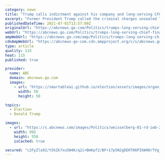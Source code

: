 ```yaml
---
category: news
title: "Trump calls indictment against his company and long-serving CFO 'shameful' and a 'disgrace'"
excerpt: "Former President Trump called the criminal charges unsealed Thursday against his company's CFO \"shameful\" -- but the CFO's former daughter-in-law called them \"justice.\""
publishedDateTime: 2021-07-01T13:57:00Z
originalUrl: "https://abcnews.go.com/Politics/trumps-long-serving-chief-financial-officer-allen-weisselberg/story?id=78601956"
webUrl: "https://abcnews.go.com/Politics/trumps-long-serving-chief-financial-officer-allen-weisselberg/story?id=78601956"
ampWebUrl: "https://abcnews.go.com/amp/Politics/trumps-long-serving-chief-financial-officer-allen-weisselberg/story?id=78601956"
cdnAmpWebUrl: "https://abcnews-go-com.cdn.ampproject.org/c/s/abcnews.go.com/amp/Politics/trumps-long-serving-chief-financial-officer-allen-weisselberg/story?id=78601956"
type: article
quality: 115
heat: 115
published: true

provider:
  name: ABC
  domain: abcnews.go.com
  images:
    - url: "https://smartableai.github.io/election/assets/images/organizations/abcnews.go.com-50x50.jpg"
      width: 50
      height: 50

topics:
  - Election
  - Donald Trump

images:
  - url: "https://s.abcnews.com/images/Politics/weisselberg-01-rd-iwb-210628_1625145907105_hpMain_16x9_992.jpg"
    width: 992
    height: 558
    isCached: true

secured: "c2FyZla92/t5kZk7xuSW4K/q2i+BmKpf2/BF+17p5N2gDEKT06PIkW98rTVgjlVucKTGEj8lDU/10BbRHlZxO+WOX0CCvs/+rQ4XR/DrpmH5ar1HOReq5iJgrYyNWv3SsuDcJzvLo4lb/jGK1cW0LlPFqu+VchlT3cTMKI1RMfCMR90Q/abWZT0XrufjJUVoR6wcaa5fRwS5NzwS1hFcbkprmEQJI86r7S9uVDC7mVXwv17oJvrh0dCDQdydj/NQrccoDzrKcA52gZPL2PyRirWShrVn9es3nabjwKHjfycRbx5DrHOyecYkkUfUyLQJ5I281ApfUPdPevBTNQc3cKPPvhZ31KQK9zASGd84yA0=;I/Pymz42UnA8/wqGs2Cakw=="
---
```


